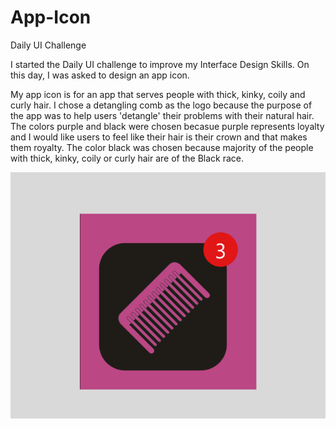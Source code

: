 # App-Icon
Daily UI Challenge

I started the Daily UI challenge to improve my Interface Design Skills.
On this day, I was asked to design an app icon.

My app icon is for an app that serves people with thick, kinky, coily and curly hair.
I chose a detangling comb as the logo because the purpose of the app was to help users 'detangle' their problems with their natural hair.
The colors purple and black were chosen becasue purple represents loyalty and I would like users to feel like their hair is their crown and that makes them royalty. The color black was chosen because majority of the people with thick, kinky, coily or curly hair are of the Black race.

![App Icon](https://github.com/ChristabelA/App-Icon/blob/master/App-Icon.png)
